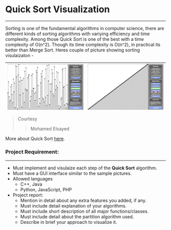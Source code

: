 # Quick Sort Visualization
- - - - 
Sorting is one of the fundamental algorithms in computer science, there are different kinds of sorting algorithms with variying efficiency and time complexity. Among those Quick Sort is one of the best with a time complexity of O(n^2). Though its time complexity is O(n^2), in practical its better than Merge Sort. Heres couple of picture showing sorting visulaizaton -

| ![Alt Text](./before_sorting.png "Before Sorting") | ![Alt Text](./after_sorting.png "After Sorting")
-----------------------------------------------------|-----------------------------------
> Courtesy
> > Mohamed Elsayed

More about Quick Sort [here](https://en.wikipedia.org/wiki/Quicksort).

### Project Requirement:
- - - -
* Must implement and visulaize each step of the **Quick Sort** algorithm.
* Must have a GUI interface similar to the sample pictures.
* Allowed languages
    * C++, Java
    * Python, JavaScript, PHP
* Project report:
    * Mention in detail about any extra features you added, if any.
    * Must include detail explanation of your algorithms.
    * Must include short description of all major functions/classes.
    * Must include detail about the partition algorithm used.
	* Describe in brief your approach to visualize it.
